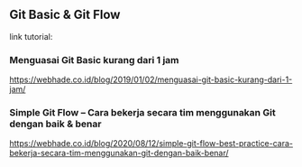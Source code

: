 ## Git Basic & Git Flow

link tutorial:

### Menguasai Git Basic kurang dari 1 jam

https://webhade.co.id/blog/2019/01/02/menguasai-git-basic-kurang-dari-1-jam/

### Simple Git Flow – Cara bekerja secara tim menggunakan Git dengan baik & benar

https://webhade.co.id/blog/2020/08/12/simple-git-flow-best-practice-cara-bekerja-secara-tim-menggunakan-git-dengan-baik-benar/

